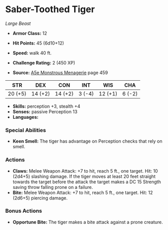 # Saber-Toothed Tiger

*Large* *Beast*

- **Armor Class:** 12
- **Hit Points:** 45 (6d10+12)
- **Speed:** walk 40 ft.

- **Challenge Rating:** 2 (450 XP)
- **Source:** [A5e Monstrous Menagerie](https://enpublishingrpg.com/products/level-up-monstrous-menagerie-a5e) page 459

| STR | DEX | CON | INT | WIS | CHA |
| --- | --- | --- | --- | --- | --- |
| 20 (+5) | 14 (+2) | 14 (+2) | 3 (-4) | 12 (+1) | 6 (-2) |

- **Skills:** perception +3, stealth +4
- **Senses:** passive Perception 13
- **Languages:** 

### Special Abilities

- **Keen Smell:** The tiger has advantage on Perception checks that rely on smell.

### Actions

- **Claws:** Melee Weapon Attack: +7 to hit, reach 5 ft., one target. Hit: 10 (2d4+5) slashing damage. If the tiger moves at least 20 feet straight towards the target before the attack  the target makes a DC 15 Strength saving throw  falling prone on a failure.
- **Bite:** Melee Weapon Attack: +7 to hit, reach 5 ft., one target. Hit: 12 (2d6+5) piercing damage.

### Bonus Actions

- **Opportune Bite:** The tiger makes a bite attack against a prone creature.


